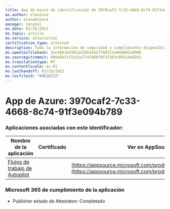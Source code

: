 ```yaml
---
title: App de Azure de identificación de 3970caf2-7c33-4668-8c74-91f3e094b789
ms.author: elmalova
author: elenamalova
manager: tonybal
ms.date: 03/26/2022
ms.topic: article
ms.service: attestation
certification_type: attested
description: Toda la información de seguridad y cumplimiento disponible para 3970caf2-7c33-4668-8c74-91f3e094b789.
ms.openlocfilehash: 3ac46616d392ad28642b2f780521e84d605a9906
ms.sourcegitcommit: 890a5b31f2a31a7747d88f0f3f203c0551440293
ms.translationtype: MT
ms.contentlocale: es-ES
ms.lasthandoff: 03/29/2022
ms.locfileid: "64516722"
---
```

# <a name="azure-app-id-3970caf2-7c33-4668-8c74-91f3e094b789"></a>App de Azure: 3970caf2-7c33-4668-8c74-91f3e094b789


### <a name="apps-associated-with-this-id"></a>Aplicaciones asociadas con este identificador:
| **Nombre de la aplicación** | **Certificado** | **Ver en AppSource** |
|--------------|---------------|-----------------------|
| [Flujos de trabajo de Autopilot](../forward/WA200003745.md) |  | [https://appsource.microsoft.com/product/office/WA200003745](https://appsource.microsoft.com/product/office/WA200003745) |

### <a name="microsoft-365-app-compliance-status"></a>Microsoft 365 de cumplimiento de la aplicación
- Publisher estado de Attestaton: Completado

